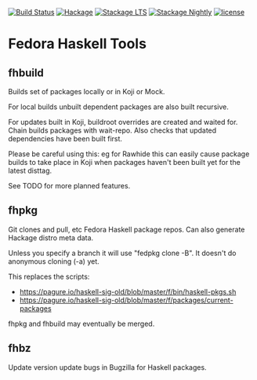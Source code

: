 [![Build Status](https://travis-ci.org/fedora-haskell/fedora-haskell-tools.png)](https://travis-ci.org/fedora-haskell/fedora-haskell-tools)
[![Hackage](http://img.shields.io/hackage/v/fedora-haskell-tools.png)](http://hackage.haskell.org/package/fedora-haskell-tools)
[![Stackage LTS](http://stackage.org/package/fedora-haskell-tools/badge/lts)](http://stackage.org/lts/package/fedora-haskell-tools)
[![Stackage Nightly](http://stackage.org/package/fedora-haskell-tools/badge/nightly)](http://stackage.org/nightly/package/fedora-haskell-tools)
[![license](https://img.shields.io/badge/license-GPLv3+-brightgreen.svg)](https://www.gnu.org/licenses/gpl.html)

# Fedora Haskell Tools

## fhbuild
Builds set of packages locally or in Koji or Mock.

For local builds unbuilt dependent packages are also built recursive.

For updates built in Koji, buildroot overrides are created and waited for.
Chain builds packages with wait-repo.
Also checks that updated dependencies have been built first.

Please be careful using this: eg for Rawhide this can easily cause
package builds to take place in Koji when packages haven't been built
yet for the latest disttag.

See TODO for more planned features.

## fhpkg
Git clones and pull, etc Fedora Haskell package repos.
Can also generate Hackage distro meta data.

Unless you specify a branch it will use "fedpkg clone -B".
It doesn't do anonymous cloning (-a) yet.

This replaces the scripts:
- https://pagure.io/haskell-sig-old/blob/master/f/bin/haskell-pkgs.sh
- https://pagure.io/haskell-sig-old/blob/master/f/packages/current-packages


fhpkg and fhbuild may eventually be merged.

## fhbz
Update version update bugs in Bugzilla for Haskell packages.
